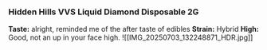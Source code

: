 ### Hidden Hills VVS Liquid Diamond Disposable 2G
**Taste:** alright, reminded me of the after taste of edibles
**Strain:** Hybrid
**High:** Good, not an up in your face high.
![[IMG_20250703_132248871_HDR.jpg]]

